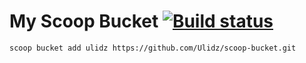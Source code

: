 # My Scoop Bucket [![Build status](https://ci.appveyor.com/api/projects/status/i0am4c51bwpfgfga/branch/master?svg=true)](https://ci.appveyor.com/project/Andrius/scoop-bucket/branch/master)


`scoop bucket add ulidz https://github.com/Ulidz/scoop-bucket.git`
